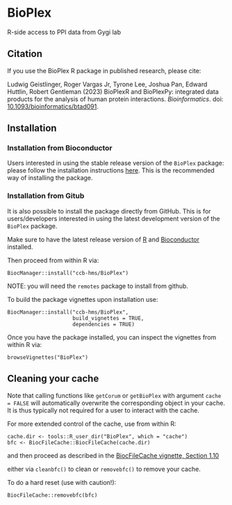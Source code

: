 # BioPlex
R-side access to PPI data from Gygi lab

## Citation

If you use the BioPlex R package in published research, please cite:

Ludwig Geistlinger, Roger Vargas Jr, Tyrone Lee, Joshua Pan, Edward Huttlin, Robert Gentleman (2023) BioPlexR and BioPlexPy: integrated data products for the analysis of human protein interactions. *Bioinformatics*. doi: [10.1093/bioinformatics/btad091](https://doi.org/10.1093/bioinformatics/btad091).

## Installation

### Installation from Bioconductor

Users interested in using the stable release version of the `BioPlex` 
package: please follow the installation instructions
[here](https://bioconductor.org/packages/BioPlex). 
This is the recommended way of installing the package.

### Installation from Gitub

It is also possible to install the package directly from GitHub. This is 
for users/developers interested in using the latest development version of the
`BioPlex` package. 

Make sure to have the latest release version of 
[R](https://cran.r-project.org/) and 
[Bioconductor](https://bioconductor.org/install/) installed.

Then proceed from within R via:

```
BiocManager::install("ccb-hms/BioPlex") 
```

NOTE: you will need the `remotes` package to install from github. 

To build the package vignettes upon installation use:

```
BiocManager::install("ccb-hms/BioPlex",
                     build_vignettes = TRUE,
                     dependencies = TRUE)
```

Once you have the package installed, you can inspect the vignettes from within
R via:

```
browseVignettes("BioPlex")
```

## Cleaning your cache 

Note that calling functions like `getCorum` or `getBioPlex` with argument
`cache = FALSE` will automatically overwrite the corresponding object in your 
cache. It is thus typically not required for a user to interact with the cache.

For more extended control of the cache, use from within R:

```
cache.dir <- tools::R_user_dir("BioPlex", which = "cache") 
bfc <- BiocFileCache::BiocFileCache(cache.dir)
```

and then proceed as described in the
[BiocFileCache vignette, Section 1.10](https://www.bioconductor.org/packages/release/bioc/vignettes/BiocFileCache/inst/doc/BiocFileCache.html#cleaning-or-removing-cache)

either via `cleanbfc()` to clean or `removebfc()` to remove your cache.

To do a hard reset (use with caution!):

```
BiocFileCache::removebfc(bfc)
```
